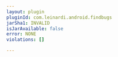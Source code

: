 ```yaml
---
layout: plugin
pluginId: com.leinardi.android.findbugs
jarSha1: INVALID
isJarAvailable: false
error: NONE
violations: []

---
```

